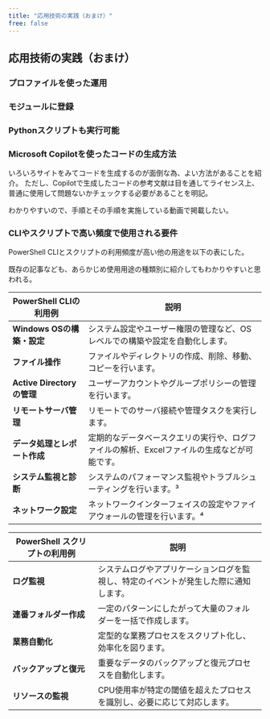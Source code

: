 ```yaml
---
title: "応用技術の実践（おまけ）"
free: false
---
```

## 応用技術の実践（おまけ）

### プロファイルを使った運用

### モジュールに登録

### Pythonスクリプトも実行可能



### Microsoft Copilotを使ったコードの生成方法

いろいろサイトをみてコードを生成するのが面倒な為、よい方法があることを紹介。
ただし、Copilotで生成したコードの参考文献は目を通してライセンス上、普通に使用して問題ないかチェックする必要があることを明記。

わかりやすいので、手順とその手順を実施している動画で掲載したい。

### CLIやスクリプトで高い頻度で使用される要件

PowerShell CLIとスクリプトの利用頻度が高い他の用途を以下の表にした。

既存の記事なども、あらかじめ使用用途の種類別に紹介してもわかりやすいと思われる。

| PowerShell CLIの利用例 | 説明 |
| --- | --- |
| **Windows OSの構築・設定** | システム設定やユーザー権限の管理など、OSレベルでの構築や設定を自動化します。 |
| **ファイル操作** | ファイルやディレクトリの作成、削除、移動、コピーを行います。 |
| **Active Directoryの管理** | ユーザーアカウントやグループポリシーの管理を行います。 |
| **リモートサーバ管理** | リモートでのサーバ接続や管理タスクを実行します。 |
| **データ処理とレポート作成** | 定期的なデータベースクエリの実行や、ログファイルの解析、Excelファイルの生成などが可能です。 |
| **システム監視と診断** | システムのパフォーマンス監視やトラブルシューティングを行います。³ |
| **ネットワーク設定** | ネットワークインターフェイスの設定やファイアウォールの管理を行います。⁴ |

| PowerShell スクリプトの利用例 | 説明 |
| --- | --- |
| **ログ監視** | システムログやアプリケーションログを監視し、特定のイベントが発生した際に通知します。 |
| **連番フォルダー作成** | 一定のパターンにしたがって大量のフォルダーを一括で作成します。 |
| **業務自動化** | 定型的な業務プロセスをスクリプト化し、効率化を図ります。 |
| **バックアップと復元** | 重要なデータのバックアップと復元プロセスを自動化します。 |
| **リソースの監視** | CPU使用率が特定の閾値を超えたプロセスを識別し、必要に応じて対応します。 |

